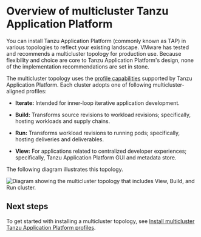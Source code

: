 # Overview of multicluster Tanzu Application Platform

You can install Tanzu Application Platform (commonly known as TAP) in various topologies to reflect your existing landscape. 
VMware has tested and recommends a multicluster topology for production use. 
Because flexibility and choice are core to Tanzu Application Platform's design, 
none of the implementation recommendations are set in stone.

The multicluster topology uses the [profile capabilities](../overview.md#profiles-and-packages) supported by Tanzu Application Platform. 
Each cluster adopts one of following multicluster-aligned profiles:

- **Iterate:** Intended for inner-loop iterative application development.

- **Build:** Transforms source revisions to workload revisions; specifically, hosting workloads and supply chains.

- **Run:** Transforms workload revisions to running pods; specifically, hosting deliveries and deliverables.

- **View:** For applications related to centralized developer experiences; specifically, Tanzu Application Platform GUI and metadata store.

The following diagram illustrates this topology.

![Diagram showing the multicluster topology that includes View, Build, and Run cluster.](../images/multicluster-diagram.jpg)

## Next steps

To get started with installing a multicluster topology, see [Install multicluster Tanzu Application Platform profiles](installing-multicluster.md).
